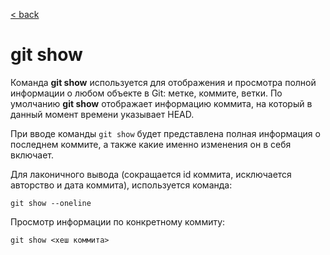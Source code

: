 [< back](/readme.md)

# git show

Команда **git show** используется для отображения и просмотра полной информации о любом объекте в Git: метке, коммите, ветки. По умолчанию **git show** отображает информацию коммита, на который в данный момент времени указывает HEAD.

При вводе команды ```git show``` будет представлена полная информация о последнем коммите, а также какие именно изменения он в себя включает.

Для лаконичного вывода (сокращается id коммита, исключается авторство и дата коммита), используется команда:

```
git show --oneline
```

Просмотр информации по конкретному коммиту:

```
git show <хеш коммита>
```